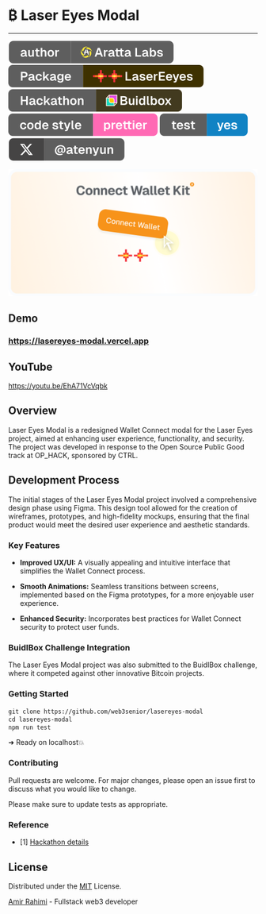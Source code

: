 # ₿ Laser Eyes Modal
---

![Author Badge](src/assets/badge-author.svg "Aratta")
![x Badge](src/assets/badge-package.svg "package")
![test Badge](src/assets/badge-hackathon.svg "hackathon")
![Prettier Badge](src/assets/badge-prettier.svg "prettier")
![test Badge](src/assets/badge-test.svg "test")
<a href="https://twitter.com/atenyun">![X Badge](src/assets/badge-x.svg "X")</a>

![Cover](src/assets/cover.png "Cover")

## Demo

### https://lasereyes-modal.vercel.app

## YouTube
https://youtu.be/EhA71VcVqbk

## Overview

Laser Eyes Modal is a redesigned Wallet Connect modal for the Laser Eyes project, aimed at enhancing user experience, functionality, and security. The project was developed in response to the Open Source Public Good track at OP_HACK, sponsored by CTRL.

## Development Process

The initial stages of the Laser Eyes Modal project involved a comprehensive design phase using Figma. This design tool allowed for the creation of wireframes, prototypes, and high-fidelity mockups, ensuring that the final product would meet the desired user experience and aesthetic standards.

### Key Features

- **Improved UX/UI:** A visually appealing and intuitive interface that simplifies the Wallet Connect process.

- **Smooth Animations:**  Seamless transitions between screens, implemented based on the Figma prototypes, for a more enjoyable user experience.

- **Enhanced Security:**  Incorporates best practices for Wallet Connect security to protect user funds.

### BuidlBox Challenge Integration

The Laser Eyes Modal project was also submitted to the BuidlBox challenge, where it competed against other innovative Bitcoin projects.


### Getting Started

```
git clone https://github.com/web3senior/lasereyes-modal
cd lasereyes-modal
npm run test
```

➜ Ready on localhost💥

### Contributing

Pull requests are welcome. For major changes, please open an issue first to discuss what you would like to change.

Please make sure to update tests as appropriate.

### Reference

 - [1] [Hackathon details](https://app.buidlbox.io/arch-network/ophack001?path=arch-network%2Fophack001)

## License

Distributed under the [MIT](https://choosealicense.com/licenses/mit/) License.

[Amir Rahimi](https://aratta.dev) - Fullstack web3 developer
